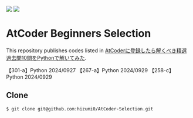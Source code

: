 ![](https://img.shields.io/badge/Python-3.11.4-informational.svg)
![](https://img.shields.io/badge/pycodestyle-2.12.1-informational.svg)

# AtCoder Beginners Selection

This repository publishes codes listed in [AtCoderに登録したら解くべき精選過去問10問をPythonで解いてみた](https://qiita.com/KoyanagiHitoshi/items/c5e82841b8d0f750851d).

【301-a】Python 2024/0927
【267-a】Python 2024/0929
【258-c】Python 2024/0929

## Clone

```bash
$ git clone git@github.com:hizumi0/AtCoder-Selection.git
```